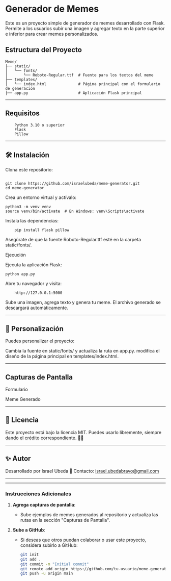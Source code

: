 # Generador de Memes

Este es un proyecto simple de generador de memes desarrollado con Flask. Permite a los usuarios subir una imagen y agregar texto en la parte superior e inferior para crear memes personalizados.

## Estructura del Proyecto

```plaintext
Meme/
├── static/
│   └── fonts/
│       └── Roboto-Regular.ttf  # Fuente para los textos del meme
├── templates/
│   └── index.html              # Página principal con el formulario de generación
├── app.py                      # Aplicación Flask principal
```
---

## Requisitos

```plaintext
    Python 3.10 o superior
    Flask
    Pillow
```

---

## 🛠️ Instalación

Clona este repositorio:

```plaintext

git clone https://github.com/israelubeda/meme-generator.git
cd meme-generator
```

Crea un entorno virtual y actívalo:

```plaintext
python3 -m venv venv
source venv/bin/activate  # En Windows: venv\Scripts\activate

```
Instala las dependencias:

```plaintext
    pip install flask pillow
```

Asegúrate de que la fuente Roboto-Regular.ttf esté en la carpeta static/fonts/.

Ejecución

Ejecuta la aplicación Flask:

```plaintext
python app.py
```

Abre tu navegador y visita:

```plaintext
    http://127.0.0.1:5000
```

Sube una imagen, agrega texto y genera tu meme. El archivo generado se descargará automáticamente.

---

## 🎨 Personalización

Puedes personalizar el proyecto:

Cambia la fuente en static/fonts/ y actualiza la ruta en app.py.
modifica el diseño de la página principal en templates/index.html.

---

## Capturas de Pantalla
Formulario

Meme Generado

---

## 📝 Licencia

Este proyecto está bajo la licencia MIT. Puedes usarlo libremente, siempre dando el crédito correspondiente. 🧑‍💻

---

## ✨ Autor

Desarrollado por Israel Ubeda
📧 Contacto: israel.ubedabravo@gmail.com


---
---


### **Instrucciones Adicionales**
1. **Agrega capturas de pantalla**:
   - Sube ejemplos de memes generados al repositorio y actualiza las rutas en la sección "Capturas de Pantalla".

2. **Sube a GitHub**:
   - Si deseas que otros puedan colaborar o usar este proyecto, considera subirlo a GitHub:

     ```bash
     git init
     git add .
     git commit -m "Initial commit"
     git remote add origin https://github.com/tu-usuario/meme-generator.git
     git push -u origin main
     ```

